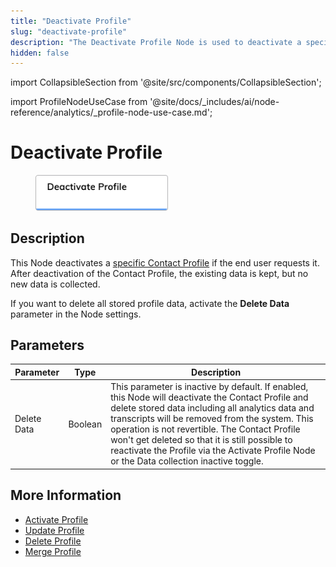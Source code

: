 ```yaml
---
title: "Deactivate Profile" 
slug: "deactivate-profile"
description: "The Deactivate Profile Node is used to deactivate a specific Contact Profile if the end user requests it."
hidden: false 
---
```

import CollapsibleSection from '@site/src/components/CollapsibleSection';


import ProfileNodeUseCase from '@site/docs/_includes/ai/node-reference/analytics/_profile-node-use-case.md';

# Deactivate Profile

<figure>
  <img class="image-center" src="../../../../../static/img/_assets/ai/build/node-reference/analytics/deactivate-profile.png" width="50%" />
</figure>

## Description

This Node deactivates a [specific Contact Profile](../../../analyze/contact-profiles.md#view-a-contact-profile) if the end user requests it.
After deactivation of the Contact Profile, the existing data is kept, but no new data is collected.

If you want to delete all stored profile data, activate the **Delete Data** parameter in the Node settings.

## Parameters

| Parameter   | Type    | Description                                                                                                                                                                                                                                                                                                                                                                                                |
|-------------|---------|------------------------------------------------------------------------------------------------------------------------------------------------------------------------------------------------------------------------------------------------------------------------------------------------------------------------------------------------------------------------------------------------------------|
| Delete Data | Boolean | This parameter is inactive by default. If enabled, this Node will deactivate the Contact Profile and delete stored data including all analytics data and transcripts will be removed from the system. This operation is not revertible. The Contact Profile won't get deleted so that it is still possible to reactivate the Profile via the Activate Profile Node or the Data collection inactive toggle. |

<ProfileNodeUseCase />

## More Information

- [Activate Profile](activate-profile.md)
- [Update Profile](update-profile.md)
- [Delete Profile](delete-profile.md)
- [Merge Profile](merge-profile.md)